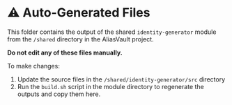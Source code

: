 # ⚠️ Auto-Generated Files

This folder contains the output of the shared `identity-generator` module from the `/shared` directory in the AliasVault project.

**Do not edit any of these files manually.**

To make changes:
1. Update the source files in the `/shared/identity-generator/src` directory
2. Run the `build.sh` script in the module directory to regenerate the outputs and copy them here.

